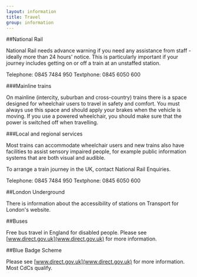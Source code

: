 ```yaml
---
layout: information
title: Travel
group: information
---
```


##National Rail

National Rail needs advance warning if you need any assistance from staff - ideally more than 24 hours' notice. This is particularly important if your journey includes getting on or off a train at an unstaffed station.

Telephone: 0845 7484 950 Textphone: 0845 6050 600

###Mainline trains

On mainline (intercity, suburban and cross-country) trains there is a space designed for wheelchair users to travel in safety and comfort. You must always use this space and should apply your brakes when the vehicle is moving. If you use a powered wheelchair, you should make sure that the power is switched off when travelling.

###Local and regional services

Most trains can accommodate wheelchair users and new trains also have facilities to assist sensory impaired people, for example public information systems that are both visual and audible.

To arrange a train journey in the UK, contact National Rail Enquiries.

Telephone: 0845 7484 950 Textphone: 0845 6050 600

##London Underground

There is information about the accessibility of stations on Transport for London's website.

##Buses

Free bus travel in England for disabled people. Please see [www.direct.gov.uk](www.direct.gov.uk) for more information.

##Blue Badge Scheme

Please see [www.direct.gov.uk](www.direct.gov.uk) for more information. Most CdCs qualify.
